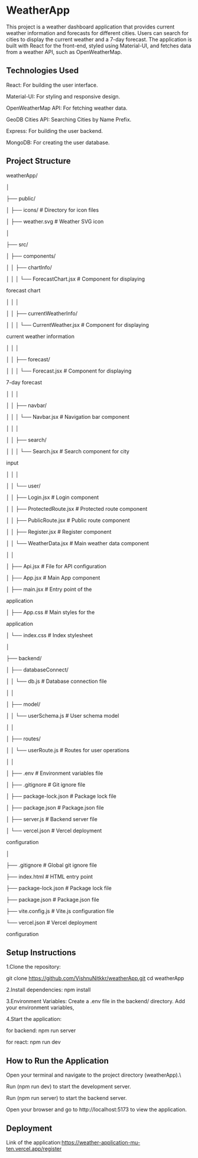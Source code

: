 
# WeatherApp

This project is a weather dashboard application that provides current weather information and forecasts for different cities. Users can search for cities to display the current weather and a 7-day forecast. The application is built with React for the front-end, styled using Material-UI, and fetches data from a weather API, such as OpenWeatherMap.


## Technologies Used
React: For building the user interface.

Material-UI: For styling and responsive design.

OpenWeatherMap API: For fetching weather data.

GeoDB Cities API: Searching Cities by Name Prefix.

Express: For building the user backend.

MongoDB: For creating the user database.

## Project Structure
weatherApp/

│

├── public/

│   ├── icons/                 # Directory for icon files

│   ├── weather.svg            # Weather SVG icon

│

├── src/

│   ├── components/

│   │   ├── chartInfo/

│   │   │   └── ForecastChart.jsx    # Component for displaying 

forecast chart

│   │   │

│   │   ├── currentWeatherInfo/

│   │   │   └── CurrentWeather.jsx   # Component for displaying 

current weather information

│   │   │

│   │   ├── forecast/

│   │   │   └── Forecast.jsx         # Component for displaying

7-day forecast

│   │   │

│   │   ├── navbar/

│   │   │   └── Navbar.jsx           # Navigation bar component

│   │   │

│   │   ├── search/

│   │   │   └── Search.jsx           # Search component for city

 input

│   │   │

│   │   └── user/

│   │       ├── Login.jsx            # Login component 

│   │       ├── ProtectedRoute.jsx   # Protected route component

│   │       ├── PublicRoute.jsx      # Public route component

│   │       ├── Register.jsx         # Register component

│   │       └── WeatherData.jsx      # Main weather data component

│   │

│   ├── Api.jsx                      # File for API configuration

│   ├── App.jsx                      # Main App component

│   ├── main.jsx                     # Entry point of the

application

│   ├── App.css                      # Main styles for the

 application
 
│   └── index.css                    # Index stylesheet

│

├── backend/

│   ├── databaseConnect/

│   │   └── db.js                    # Database connection file

│   │

│   ├── model/

│   │   └── userSchema.js            # User schema model

│   │

│   ├── routes/

│   │   └── userRoute.js             # Routes for user operations

│   │

│   ├── .env                         # Environment variables file

│   ├── .gitignore                   # Git ignore file

│   ├── package-lock.json            # Package lock file

│   ├── package.json                 # Package.json file

│   ├── server.js                    # Backend server file

│   └── vercel.json                  # Vercel deployment 

configuration

│

├── .gitignore                       # Global git ignore file

├── index.html                       # HTML entry point

├── package-lock.json                # Package lock file

├── package.json                     # Package.json file

├── vite.config.js                   # Vite.js configuration file

└── vercel.json                      # Vercel deployment 

configuration

## Setup Instructions
1.Clone the repository:

git clone https://github.com/VishnuNitkkr/weatherApp.git
cd weatherApp

2.Install dependencies:
npm install

3.Environment Variables:
Create a .env file in the backend/ directory.
Add your environment variables, 

4.Start the application:

for backend: npm run server

for react: npm run dev


## How to Run the Application
Open your terminal and navigate to the project directory (weatherApp).\

Run (npm run dev) to start the development server.

Run (npm run server) to start the backend server.

Open your browser and go to http://localhost:5173 to view the application.
## Deployment
Link of the application:https://weather-application-mu-ten.vercel.app/register